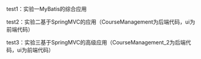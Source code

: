 test1：实验一MyBatis的综合应用


test2：实验二基于SpringMVC的应用（CourseManagement为后端代码，ui为前端代码）



test3：实验三基于SpringMVC的高级应用（CourseManagement_2为后端代码，ui为前端代码）
